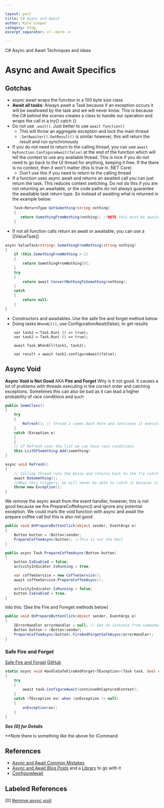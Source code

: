 ```yaml
---

layout: post
title: C# Async and Await
author: Kyle Cooper
category: blog 
excerpt_separator: <!--more-->

---
```


C# Async and Await Techniques and ideas
<!--more-->

# Async and Await Specifics

## Gotchas
- async await wraps the function in a 100 byte size class 
- **Await all tasks**: Always await a Task because if an exception occurs it will be swallowed by the task and we will never know. This is because the C# behind the scenes creates a class to handle our operation and wraps the call in a try{} catch {} 
- Do not use ```.wait()```. Just better to use ```await function()```
	- This will throw an aggregate exception and lock the main thread
	- ```.GetAwaiter().GetResult()``` is similar however, this will return the result and run synchronously
- If you do not need to return to the calling thread, you can use ```await myFunction.ConfigureAwait(false)``` at the end of the function which will tell the context to use any available thread. This is nice if you do not need to go back to the UI thread for anything, keeping it free. If the there is no context, then it won't matter (this is true in .NET Core)
	- Don't use this if you need to return to the calling thread
- If a function uses async await and returns an awaited call you can just return the task. This reduces context switching. Do not do this if you are not returning an awaitable, or the code paths do not always guarantee the awaitable task return type. So instead of awaiting what is returned in the example below: 
 ```c#
	 Task<ReturnType GetSomething(string nothing)
	 {
	 	return SomethingFromNothing(nothing); //NOTE this must be awaitable
	 }
 ```

-  If not all function calls return an await or awaitable, you can use a [[ValueTask]]
```c#
async ValueTask<string> SomethingFromNothing(string nothing)
{
	if (this.SomethingFromNothing > 1)
	{
		return SomethingFromNothing[0]; 
	}
	try 
	{
		return await ConvertNothingToSomething(nothing); 
	}
	catch 
	{
		return null;
	}
}
```

- Constructors and awaitables. Use the safe fire and forget method below
- Doing tasks ```WhenALl()```, use ConfigurationAwait(false); to get results
```
	var task2 = Task.Run( () => true); 
	var task2 = Task.Run( () => true); 
	
	await Task.WhenAll(task1, task2);
	
	var result = await task1.configureAwait(false); 
```
 
## Async Void 
**Async Void is Not Good** AKA **Fire and Forget**
Why is it not good. It causes a lot of problems with threads executing in the correct order and catching exceptions. Sometimes this can also be bad as it can lead a higher probability of race conditions and such
```C#
public SomeClass()
{
	try 
	{
		Refresh(); // thread 1 comes back here and continues it execution
	}
	catch (Exception e)
	{
	}
	// If Refresh uses the list we can have race conditions
	this.ListOfSomething.Add(something)
}

async void Refresh() 
{
	// Calling thread runs the below and returns back to the try catch above
	await DoSomething(); 
	//When this triggers, we will never be able to catch it because it's happeing in another thread
	throw new Exception(); 
}
```

We remove the async await from the event handler, however, this is not good because 
we fire PrepareCoffeAsync() and ignore any potential exception. We could mark the void function with async and await the prepare coffee call but this is also not good. 
```C#
public void OnPrepareButtonClick(object sender, EventArgs e)
{
    Button button = (Button)sender;
    PrepareCoffeeAsync(button); //This is not the best
}

public async Task PrepareCoffeeAsync(Button button)
{
    button.IsEnabled = false;
    activityIndicator.IsRunning = true;

    var coffeeService = new CoffeeService();
    await coffeeService.PrepareCoffeeAsync();

    activityIndicator.IsRunning = false;
    button.IsEnabled = true;
}
```
Into this: (See the Fire and Foreget methods below)
```C#
public void OnPrepareButtonClick(object sender, EventArgs e)
{
    IErrorHandler errorHandler = null; // Get an instance from somewhere
    Button button = (Button)sender;
    PrepareCoffeeAsync(button).FireAndForgetSafeAsync(errorHandler);
}
```

### Safe Fire and Forget
[Safe Fire and Forget](https://gist.github.com/kc8/bd4a4c0abcc7675970a0a2d34a3eb6c3)
[GitHub](https://github.com/brminnick/AsyncAwaitBestPractices)
```c#
static async void HandleSafeFireAndForget<TException>(Task task, bool continueOnCapturedContext, Action<TException>? onException) where TException : Exception
{
	try
	{
		await task.ConfigureAwait(continueOnCapturedContext);
	}
	catch (TException ex) when (onException != null)
	{
		onException(ex);
	}
}
```
***See [0] for Details***

**Note there is something like the above for ICommand 

## References
- [Async and Await Common Mistakes](https://www.youtube.com/watch?v=J0mcYVxJEl0)
- [Async and Await Blog Posts](https://johnthiriet.com/removing-async-void/) and a [Library](https://github.com/brminnick/AsyncAwaitBestPractices) to go with it
- [ConfigureAwait](https://devblogs.microsoft.com/dotnet/configureawait-faq/)

## Labeled References
[0] [Remove async void ](https://johnthiriet.com/removing-async-void/#removing-async-void)
